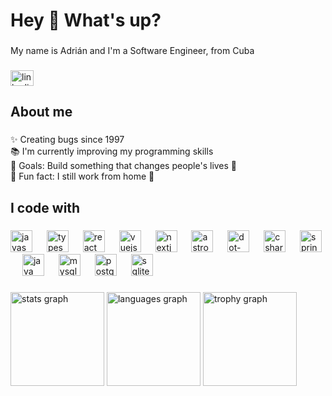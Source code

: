 <h1 align="left">Hey 👋 What's up?</h1>

###

<p align="left">My name is Adrián and I'm a Software Engineer, from Cuba</p>

###

<div align="left">
  <a href="https://www.linkedin.com/in/arodriguez797/" target="_blank">
    <img src="https://raw.githubusercontent.com/maurodesouza/profile-readme-generator/master/src/assets/icons/social/linkedin/default.svg" width="37" height="25" alt="linkedin logo"  />
  </a>
</div>

###

<h2 align="left">About me</h2>

###

<p align="left">✨ Creating bugs since 1997<br>📚 I'm currently improving my programming skills<br>🎯 Goals: Build something that changes people's lives 🚀<br>🎲 Fun fact: I still work from home 🤞</p>

###

<h2 align="left">I code with</h2>

###

<div align="left">
  <img src="https://cdn.simpleicons.org/javascript/F7DF1E" height="35" alt="javascript logo"  />
  <img width="15" />
  <img src="https://cdn.simpleicons.org/typescript/3178C6" height="35" alt="typescript logo"  />
  <img width="15" />
  <img src="https://cdn.simpleicons.org/react/61DAFB" height="35" alt="react logo"  />
  <img width="15" />
  <img src="https://cdn.simpleicons.org/vuedotjs/4FC08D" height="35" alt="vuejs logo"  />
  <img width="15" />
  <img src="https://cdn.simpleicons.org/nextdotjs/000000" height="35" alt="nextjs logo"  />
  <img width="15" />
  <img src="https://cdn.simpleicons.org/astro/FF5D01" height="35" alt="astro logo"  />
  <img width="15" />
  <img src="https://cdn.simpleicons.org/dotnet/512BD4" height="35" alt="dot-net logo"  />
  <img width="15" />
  <img src="https://skillicons.dev/icons?i=cs" height="35" alt="csharp logo"  />
  <img width="15" />
  <img src="https://cdn.simpleicons.org/spring/6DB33F" height="35" alt="spring logo"  />
  <img width="15" />
  <img src="https://skillicons.dev/icons?i=java" height="35" alt="java logo"  />
  <img width="15" />
  <img src="https://skillicons.dev/icons?i=mysql" height="35" alt="mysql logo"  />
  <img width="15" />
  <img src="https://cdn.simpleicons.org/postgresql/4169E1" height="35" alt="postgresql logo"  />
  <img width="15" />
  <img src="https://cdn.jsdelivr.net/gh/devicons/devicon/icons/sqlite/sqlite-original.svg" height="35" alt="sqlite logo"  />
</div>

###

<div align="left">
  <img src="https://github-readme-stats.vercel.app/api?username=keyboard97&hide_title=false&hide_rank=false&show_icons=true&include_all_commits=true&count_private=true&disable_animations=false&theme=default&locale=en&hide_border=false&order=1" height="150" alt="stats graph"  />
  <img src="https://github-readme-stats.vercel.app/api/top-langs?username=keyboard97&locale=en&hide_title=false&layout=compact&card_width=320&langs_count=10&theme=default&hide_border=false&order=2" height="150" alt="languages graph"  />
  <img src="https://github-profile-trophy.vercel.app?username=keyboard97&theme=flat&column=-1&row=2&margin-w=23&margin-h=33&no-bg=false&no-frame=true&order=4" height="150" alt="trophy graph"  />
</div>

###
